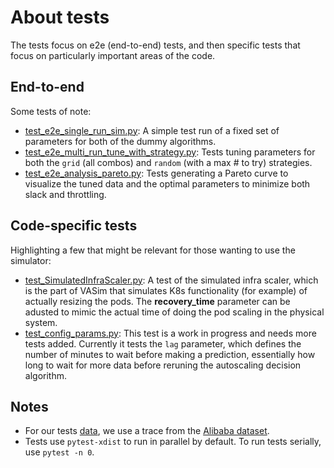 # About tests

The tests focus on e2e (end-to-end) tests, and then specific tests that focus on particularly important areas of the code.

## End-to-end

Some tests of note:

* [test_e2e_single_run_sim.py](test_e2e_single_run_sim.py): A simple test run of a fixed set of parameters for both of the dummy algorithms.
* [test_e2e_multi_run_tune_with_strategy.py](test_e2e_multi_run_tune_with_strategy.py): Tests tuning parameters for both the `grid` (all combos) and `random` (with a max # to try) strategies.
* [test_e2e_analysis_pareto.py](test_e2e_analysis_pareto.py): Tests generating a Pareto curve to visualize the tuned data and the optimal parameters to minimize both slack and throttling.

## Code-specific tests

Highlighting a few that might be relevant for those wanting to use the simulator:

* [test_SimulatedInfraScaler.py](test_SimulatedInfraScaler.py): A test of the simulated infra scaler, which is the part of VASim that simulates K8s functionality (for example) of actually resizing the pods. The **recovery_time** parameter can be adusted to mimic the actual time of doing the pod scaling in the physical system.
* [test_config_params.py](test_config_params.py): This test is a work in progress and needs more tests added. Currently it tests the `lag` parameter, which defines the number of minutes to wait before making a prediction, essentially how long to wait for more data before reruning the autoscaling decision algorithm.

## Notes

* For our tests [data](test_data/), we use a trace from the [Alibaba dataset](https://github.com/alibaba/clusterdata).
* Tests use `pytest-xdist` to run in parallel by default.  To run tests serially, use `pytest -n 0`.
